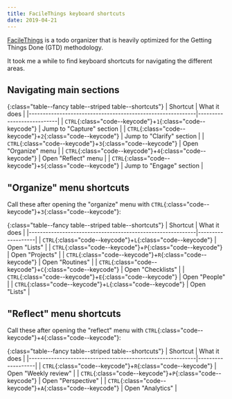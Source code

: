 ```yaml
---
title: FacileThings keyboard shortcuts
date: 2019-04-21
---
```


[FacileThings](https://facilethings.com/) is a todo organizer that is heavily
optimized for the Getting Things Done (GTD) methodology.

It took me a while to find keyboard shortcuts for navigating the different
areas.

## Navigating main sections

{:class="table--fancy table--striped table--shortcuts"}
| Shortcut                                                   | What it does              |
|------------------------------------------------------------|---------------------------|
| `CTRL`{:class="code--keycode"}+`1`{:class="code--keycode"} | Jump to "Capture" section |
| `CTRL`{:class="code--keycode"}+`2`{:class="code--keycode"} | Jump to "Clarify" section |
| `CTRL`{:class="code--keycode"}+`3`{:class="code--keycode"} | Open "Organize" menu      |
| `CTRL`{:class="code--keycode"}+`4`{:class="code--keycode"} | Open "Reflect" menu       |
| `CTRL`{:class="code--keycode"}+`5`{:class="code--keycode"} | Jump to "Engage" section  |


## "Organize" menu shortcuts

Call these after opening the "organize" menu with `CTRL`{:class="code--keycode"}+`3`{:class="code--keycode"}:

{:class="table--fancy table--striped table--shortcuts"}
| Shortcut                                                   | What it does      |
|------------------------------------------------------------|-------------------|
| `CTRL`{:class="code--keycode"}+`L`{:class="code--keycode"} | Open "Lists"      |
| `CTRL`{:class="code--keycode"}+`P`{:class="code--keycode"} | Open "Projects"   |
| `CTRL`{:class="code--keycode"}+`R`{:class="code--keycode"} | Open "Routines"   |
| `CTRL`{:class="code--keycode"}+`C`{:class="code--keycode"} | Open "Checklists" |
| `CTRL`{:class="code--keycode"}+`E`{:class="code--keycode"} | Open "People"     |
| `CTRL`{:class="code--keycode"}+`L`{:class="code--keycode"} | Open "Lists"      |


## "Reflect" menu shortcuts

Call these after opening the "reflect" menu with `CTRL`{:class="code--keycode"}+`4`{:class="code--keycode"}:

{:class="table--fancy table--striped table--shortcuts"}
| Shortcut                                                   | What it does      |
|------------------------------------------------------------|-------------------|
| `CTRL`{:class="code--keycode"}+`R`{:class="code--keycode"} | Open "Weekly review"   |
| `CTRL`{:class="code--keycode"}+`P`{:class="code--keycode"} | Open "Perspective" |
| `CTRL`{:class="code--keycode"}+`A`{:class="code--keycode"} | Open "Analytics"     |
